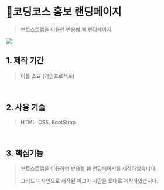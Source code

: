 # :pushpin:코딩코스 홍보 랜딩페이지
>부트스트랩을 이용한 반응형 웹 랜딩페이지
<img src="https://user-images.githubusercontent.com/90510192/178152072-4a07b7a7-5d46-4dae-91c5-e77120be0ca0.png"> 

<br />

## 1. 제작 기간 
>이틀 소요 (개인프로젝트)

<br />

## 2. 사용 기술
>HTML, CSS, BootStrap

<br />

## 3. 핵심기능 
>부트스트랩을 이용하여 반응형 웹 랜딩페이지를 제작하였습니다.
>
>그리드 디자인으로 제작된 피그마 시안을 토대로 제작하였습니다. 

